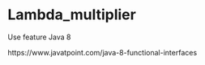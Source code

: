 # Lambda_multiplier
Use feature Java 8
<div>https://www.javatpoint.com/java-8-functional-interfaces</div>

